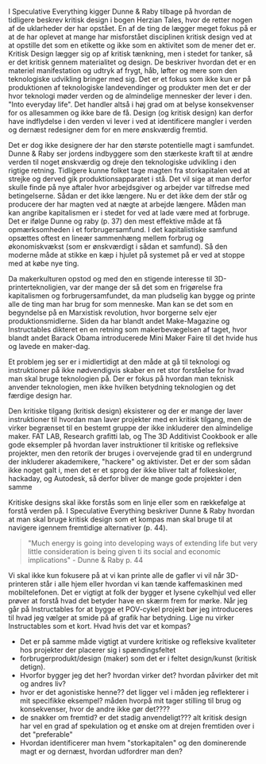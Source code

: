I Speculative Everything kigger Dunne & Raby tilbage på hvordan de tidligere beskrev kritisk design i bogen Herzian Tales, hvor de retter nogen af de uklarheder der har opstået. En af de ting de lægger meget fokus på er at de har oplevet at mange har misforstået disciplinen kritisk design ved at at opstille det som en etikette og ikke som en aktivitet som de mener det er. Kritisk Design lægger sig op af kritisk tænkning, men i stedet for tanker, så er det kritisk gennem materialitet og design. De beskriver hvordan det er en materiel manifestation og udtryk af frygt, håb, løfter og mere som den teknologiske udvikling bringer med sig. Det er et fokus som ikke kun er på produktionen af teknologiske landevendinger og produkter men det er der hvor teknologi møder verden og de almindelige mennesker der lever i den. "Into everyday life". Det handler altså i høj grad om at belyse konsekvenser for os allesammen og ikke bare de få. Design (og kritisk design) kan derfor have indflydelse i den verden vi lever i ved at identificere mangler i verden og dernæst redesigner dem for en mere ønskværdig fremtid.  

Det er dog ikke designere der har den største potentielle magt i samfundet. Dunne & Raby ser jordens indbyggere som den stærkeste kraft til at ændre verden til noget ønskværdig og dreje den teknologiske udvikling i den rigtige retning. Tidligere kunne folket tage magten fra storkapitalen ved at strejke og derved gik produktionsapparatet i stå. Det vil sige at man derfor skulle finde på nye aftaler hvor arbejdsgiver og arbejder var tilfredse med betingelserne. Sådan er det ikke længere. Nu er det ikke dem der står og producere der har magten ved at nægte at arbejde længere. Måden man kan angribe kapitalismen er i stedet for ved at lade være med at forbruge. Det er ifølge Dunne og raby (p. 37) den mest effektive måde at få opmærksomheden i et forbrugersamfund. I det kapitalistiske samfund opsættes oftest en lineær sammenhæng mellem forbrug og økonomiskvækst (som er ønskværdigt i sådan et samfund). Så den moderne måde at stikke en kæp i hjulet på systemet på er ved at stoppe med at købe nye ting.

Da makerkulturen opstod og med den en stigende interesse til 3D-printerteknoligien, var der mange der så det som en frigørelse fra kapitalismen og forbrugersamfundet, da man pludselig kan bygge og printe alle de ting man har brug for som menneske. Man kan se det som en begyndelse på en Marxistisk revolution, hvor borgerne selv ejer produktionsmidlerne. Siden da har blandt andet Make-Magazine og Instructables dikteret en en retning som makerbevægelsen af taget, hvor blandt andet Barack Obama introducerede Mini Maker Faire til det hvide hus og lavede en maker-dag.

Et problem jeg ser er i midlertidigt at den måde at gå til teknologi og instruktioner på ikke nødvendigvis skaber en ret stor forståelse for hvad man skal bruge teknologien på. Der er fokus på hvordan man teknisk anvender teknologien, men ikke hvilken betydning teknologien og det færdige design har.

Den kritiske tilgang (kritisk design) eksisterer og der er mange der laver instruktioner til hvordan man laver projekter med en kritisk tilgang, men de virker begrænset til en bestemt gruppe der ikke inkluderer den almindelige maker. FAT LAB, Research grafitti lab, og The 3D Additivist Cookbook er alle gode eksempler på hvordan laver instruktioner til kritiske og refleksive projekter, men den retorik der bruges i overvejende grad til en undergrund der inkluderer akademikere, "hackere" og aktivister. Det er der som sådan ikke noget galt i, men det er et sprog der ikke bliver talt af folkeskoler, hackaday, og Autodesk, så derfor bliver de mange gode projekter i den samme

Kritiske designs skal ikke forstås som en linje eller som en rækkefølge at forstå verden på. I Speculative Everything beskriver Dunne & Raby hvordan at man skal bruge kritisk design som et kompas man skal bruge til at navigere igennem fremtidige alternativer (p. 44).
>"Much energy is going into developing ways of extending life but very little consideration is being given ti its social and economic implications" - Dunne & Raby p. 44

Vi skal ikke kun fokusere på at vi kan printe alle de gafler vi vil når 3D-printeren står i alle hjem eller hvordan vi kan tænde kaffemaskinen med mobiltelefonen. Det er vigtigt at folk der bygger et lysene cykelhjul ved eller prøver at forstå hvad det betyder have en skærm frem for mørke. Når jeg går på Instructables for at bygge et POV-cykel projekt bør jeg introduceres til hvad jeg vælger at smide på af grafik har betydning. Lige nu virker Instructables som et kort. Hvad hvis det var et kompas?







- Det er på samme måde vigtigt at vurdere kritiske og refleksive kvaliteter hos projekter der placerer sig i spændingsfeltet
- forbrugerprodukt/design (maker) som det er i feltet design/kunst (kritisk detign).
- Hvorfor bygger jeg det her? hvordan virker det? hvordan påvirker det mit og andres liv?
- hvor er det agonistiske henne?? det ligger vel i måden jeg reflekterer i mit specifikke eksempel? måden hvorpå mit tager stilling til brug og konsekvenser, hvor de andre ikke gør det????
- de snakker om fremtid? er det stadig anvendeligt??? alt kritisk design har vel en grad af spekulation og et ønske om at drejen fremtiden over i det "preferable"
- Hvordan identificerer man hvem "storkapitalen" og den dominerende magt er og dernæst, hvordan udfordrer man den?

